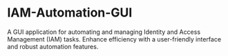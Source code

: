 # IAM-Automation-GUI
A GUI application for automating and managing Identity and Access Management (IAM) tasks. Enhance efficiency with a user-friendly interface and robust automation features.
